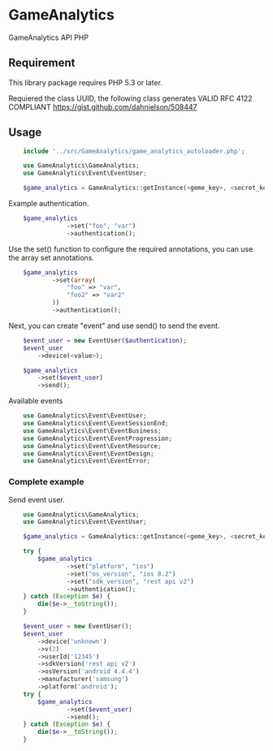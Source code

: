# GameAnalytics

GameAnalytics API PHP

## Requirement

This library package requires PHP 5.3 or later.

Requiered the class UUID, the following class generates VALID RFC 4122 COMPLIANT
https://gist.github.com/dahnielson/508447

## Usage
```php
    include '../src/GameAnalytics/game_analytics_autoloader.php';

    use GameAnalytics\GameAnalytics;
    use GameAnalytics\Event\EventUser;

    $game_analytics = GameAnalytics::getInstance(<geme_key>, <secret_key>);
```
Example authentication.
```php
    $game_analytics
                ->set("foo", "var")
                ->authentication();
```
Use the set() function to configure the required annotations, you can use the array set annotations.
```php
    $game_analytics
            ->set(array(
                "foo" => "var",
                "foo2" => "var2"
            ))
            ->authentication();
```
Next, you can create "event" and use send() to send the event.
```php
    $event_user = new EventUser($authentication);
    $event_user
        ->device(<value>);

    $game_analytics
        ->set($event_user)
        ->send();
```

Available events

```php
    use GameAnalytics\Event\EventUser;
    use GameAnalytics\Event\EventSessionEnd;
    use GameAnalytics\Event\EventBusiness;
    use GameAnalytics\Event\EventProgression;
    use GameAnalytics\Event\EventResource;
    use GameAnalytics\Event\EventDesign;
    use GameAnalytics\Event\EventError;
```

### Complete example
Send event user.
```php
    use GameAnalytics\GameAnalytics;
    use GameAnalytics\Event\EventUser;

    $game_analytics = GameAnalytics::getInstance(<geme_key>, <secret_key>);

    try {
        $game_analytics
                ->set("platform", "ios")
                ->set("os_version", "ios 8.2")
                ->set("sdk_version", "rest api v2")
                ->authentication();
    } catch (Exception $e) {
        die($e->__toString());
    }

    $event_user = new EventUser();
    $event_user
        ->device('unknown')
        ->v(2)
        ->userId('12345')
        ->sdkVersion('rest api v2')
        ->osVersion('android 4.4.4')
        ->manufacturer('samsung')
        ->platform('android');
    try {
        $game_analytics
                ->set($event_user)
                ->send();
    } catch (Exception $e) {
        die($e->__toString());
    }
```
